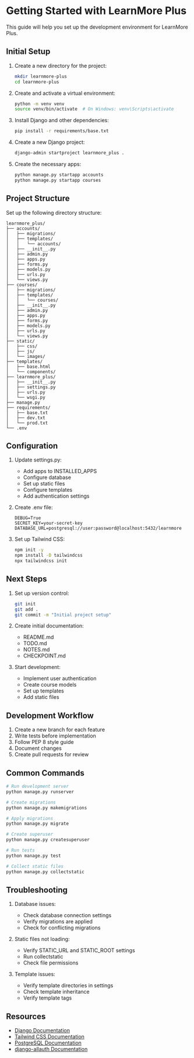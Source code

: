 # Getting Started with LearnMore Plus

This guide will help you set up the development environment for LearnMore Plus.

## Initial Setup

1. Create a new directory for the project:
   ```bash
   mkdir learnmore-plus
   cd learnmore-plus
   ```

2. Create and activate a virtual environment:
   ```bash
   python -m venv venv
   source venv/bin/activate  # On Windows: venv\Scripts\activate
   ```

3. Install Django and other dependencies:
   ```bash
   pip install -r requirements/base.txt
   ```

4. Create a new Django project:
   ```bash
   django-admin startproject learnmore_plus .
   ```

5. Create the necessary apps:
   ```bash
   python manage.py startapp accounts
   python manage.py startapp courses
   ```

## Project Structure

Set up the following directory structure:
```
learnmore_plus/
├── accounts/
│   ├── migrations/
│   ├── templates/
│   │   └── accounts/
│   ├── __init__.py
│   ├── admin.py
│   ├── apps.py
│   ├── forms.py
│   ├── models.py
│   ├── urls.py
│   └── views.py
├── courses/
│   ├── migrations/
│   ├── templates/
│   │   └── courses/
│   ├── __init__.py
│   ├── admin.py
│   ├── apps.py
│   ├── forms.py
│   ├── models.py
│   ├── urls.py
│   └── views.py
├── static/
│   ├── css/
│   ├── js/
│   └── images/
├── templates/
│   ├── base.html
│   └── components/
├── learnmore_plus/
│   ├── __init__.py
│   ├── settings.py
│   ├── urls.py
│   └── wsgi.py
├── manage.py
├── requirements/
│   ├── base.txt
│   ├── dev.txt
│   └── prod.txt
└── .env
```

## Configuration

1. Update settings.py:
   - Add apps to INSTALLED_APPS
   - Configure database
   - Set up static files
   - Configure templates
   - Add authentication settings

2. Create .env file:
   ```
   DEBUG=True
   SECRET_KEY=your-secret-key
   DATABASE_URL=postgresql://user:password@localhost:5432/learnmore
   ```

3. Set up Tailwind CSS:
   ```bash
   npm init -y
   npm install -D tailwindcss
   npx tailwindcss init
   ```

## Next Steps

1. Set up version control:
   ```bash
   git init
   git add .
   git commit -m "Initial project setup"
   ```

2. Create initial documentation:
   - README.md
   - TODO.md
   - NOTES.md
   - CHECKPOINT.md

3. Start development:
   - Implement user authentication
   - Create course models
   - Set up templates
   - Add static files

## Development Workflow

1. Create a new branch for each feature
2. Write tests before implementation
3. Follow PEP 8 style guide
4. Document changes
5. Create pull requests for review

## Common Commands

```bash
# Run development server
python manage.py runserver

# Create migrations
python manage.py makemigrations

# Apply migrations
python manage.py migrate

# Create superuser
python manage.py createsuperuser

# Run tests
python manage.py test

# Collect static files
python manage.py collectstatic
```

## Troubleshooting

1. Database issues:
   - Check database connection settings
   - Verify migrations are applied
   - Check for conflicting migrations

2. Static files not loading:
   - Verify STATIC_URL and STATIC_ROOT settings
   - Run collectstatic
   - Check file permissions

3. Template issues:
   - Verify template directories in settings
   - Check template inheritance
   - Verify template tags

## Resources

- [Django Documentation](https://docs.djangoproject.com/)
- [Tailwind CSS Documentation](https://tailwindcss.com/docs)
- [PostgreSQL Documentation](https://www.postgresql.org/docs/)
- [django-allauth Documentation](https://django-allauth.readthedocs.io/) 